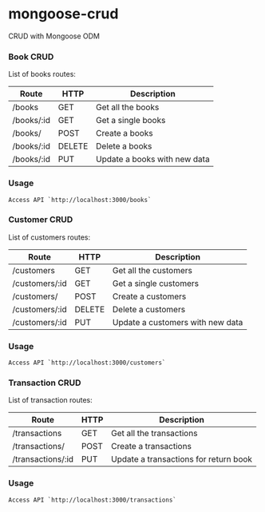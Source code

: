 # mongoose-crud
CRUD with Mongoose ODM

### Book CRUD  
List of books routes:

|           Route         |  HTTP  |             Description               |
| ----------------------- | ------ | ------------------------------------- |
| /books                  | GET    | Get all the books                     |
| /books/:id              | GET    | Get a single books                    |
| /books/                 | POST   | Create a books                        |
| /books/:id              | DELETE | Delete a books                        |
| /books/:id              | PUT    | Update a books with new data          |

### Usage  
```
Access API `http://localhost:3000/books`
```

### Customer CRUD  
List of customers routes:

|           Route         |  HTTP  |             Description               |
| ----------------------- | ------ | ------------------------------------- |
| /customers              | GET    | Get all the customers                 |
| /customers/:id          | GET    | Get a single customers                |
| /customers/             | POST   | Create a customers                    |
| /customers/:id          | DELETE | Delete a customers                    |
| /customers/:id          | PUT    | Update a customers with new data      |

### Usage  
```
Access API `http://localhost:3000/customers`
```

### Transaction CRUD  
List of transaction routes:

|           Route         |  HTTP  |             Description               |
| ----------------------- | ------ | ------------------------------------- |
| /transactions           | GET    | Get all the transactions              |
| /transactions/          | POST   | Create a transactions                 |
| /transactions/:id       | PUT    | Update a transactions for return book |

### Usage  
```
Access API `http://localhost:3000/transactions`
```
